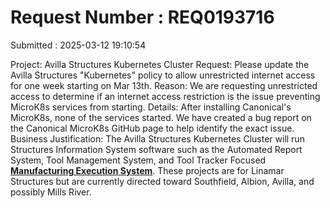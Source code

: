 # Request Number : REQ0193716

Submitted : 2025-03-12 19:10:54

Project: Avilla Structures Kubernetes Cluster
Request: Please update the Avilla Structures "Kubernetes" policy to allow unrestricted internet access for one week starting on Mar 13th.
Reason:  We are requesting unrestricted access to determine if an internet access restriction is the issue preventing MicroK8s services from starting.
Details: After installing  Canonical's MicroK8s, none of the services started. We have created a bug report on the Canonical MicroK8s GitHub page to help identify the exact issue.  
Business Justification:  The Avilla Structures Kubernetes Cluster will run Structures Information System software such as the Automated Report System, Tool Management System, and Tool Tracker Focused **[Manufacturing Execution System](https://www.ibm.com/think/topics/mes-system)**. These projects are for Linamar Structures but are currently directed toward Southfield, Albion, Avilla, and possibly Mills River.
